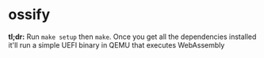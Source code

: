 # ossify

**tl;dr:** Run `make setup` then `make`. Once you get all the dependencies installed it'll run a simple UEFI binary in QEMU that executes WebAssembly
